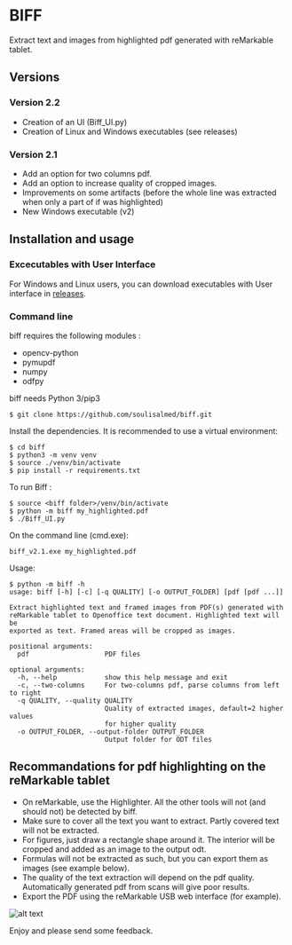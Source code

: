 # BIFF		 

Extract text and images from highlighted pdf generated with reMarkable tablet.	

## Versions

### Version 2.2
 * Creation of an UI (Biff_UI.py) 	
 * Creation of Linux and Windows executables (see releases)

### Version 2.1
 * Add an option for two columns pdf.
 * Add an option to increase quality of cropped images.
 * Improvements on some artifacts (before the whole line was extracted when only a part of if was highlighted)
 * New Windows executable (v2)
		
## Installation and usage	
### Excecutables with User Interface	

For Windows and Linux users, you can download executables with User interface in [releases](https://github.com/soulisalmed/biff/releases/tag/2.2).
	
### Command line    
biff requires the following modules : 		
  * opencv-python
  * pymupdf
  * numpy
  * odfpy

biff needs Python 3/pip3
```
$ git clone https://github.com/soulisalmed/biff.git					
```
Install the dependencies. It is recommended to use a virtual environment:

```
$ cd biff
$ python3 -m venv venv
$ source ./venv/bin/activate
$ pip install -r requirements.txt	
```
To run Biff :
```	
$ source <biff folder>/venv/bin/activate				
$ python -m biff my_highlighted.pdf
$ ./Biff_UI.py			
```
On the command line (cmd.exe):		
```
biff_v2.1.exe my_highlighted.pdf
```
Usage:
```
$ python -m biff -h                
usage: biff [-h] [-c] [-q QUALITY] [-o OUTPUT_FOLDER] [pdf [pdf ...]]

Extract highlighted text and framed images from PDF(s) generated with
reMarkable tablet to Openoffice text document. Highlighted text will be
exported as text. Framed areas will be cropped as images.

positional arguments:
  pdf                   PDF files

optional arguments:
  -h, --help            show this help message and exit
  -c, --two-columns     For two-columns pdf, parse columns from left to right
  -q QUALITY, --quality QUALITY
                        Quality of extracted images, default=2 higher values
                        for higher quality
  -o OUTPUT_FOLDER, --output-folder OUTPUT_FOLDER
                        Output folder for ODT files

```

## Recommandations for pdf highlighting on the reMarkable tablet	

  * On reMarkable, use the Highlighter. All the other tools will not (and should not) be detected by biff.
  * Make sure to cover all the text you want to extract. Partly covered text will not be extracted.
  * For figures, just draw a rectangle shape around it. The interior will be cropped and added as an image to the output odt.
  * Formulas will not be extracted as such, but you can export them as images (see example below).
  * The quality of the text extraction will depend on the pdf quality. Automatically generated pdf from scans will give poor results.
  * Export the PDF using the reMarkable USB web interface (for example).
  
     
    
![alt text][pdf-odt]

[pdf-odt]: https://github.com/soulisalmed/biff/blob/master/pdf-odt.png "Example"

  
Enjoy and please send some feedback.
